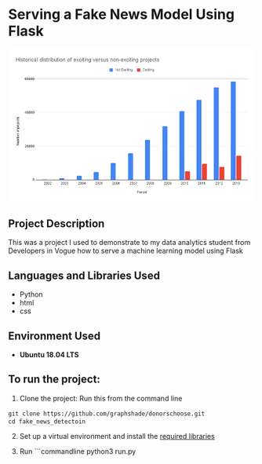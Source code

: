 # Serving a Fake News Model Using Flask

<img src="https://github.com/graphshade/donorschoose/blob/main/results/Historical%20distribution%20of%20exciting%20versus%20non-exciting%20projects.png" />

<h2>Project Description</h2>
This was a project I used to demonstrate to my data analytics student from Developers in Vogue how to serve a machine learning model using Flask

<h2>Languages and Libraries Used</h2>

- Python
- html
- css

<h2>Environment Used </h2>

- <b>Ubuntu 18.04 LTS</b>



<h2>To run the project:</h2>

<p align="left">
 
1. Clone the project: Run this from the command line
 
 ```commandline
 git clone https://github.com/graphshade/donorschoose.git
 cd fake_news_detectoin
 ```
 
2. Set up a virtual environment and install the [required libraries](https://github.com/graphshade/donorschoose/blob/main/requirements.txt)

3. Run  ```commandline
python3 run.py
  ```
